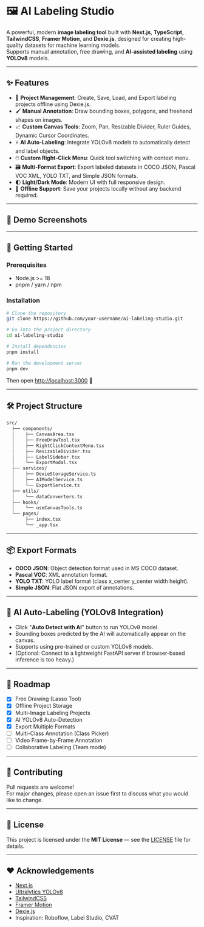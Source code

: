 # 🖼️ AI Labeling Studio

A powerful, modern **image labeling tool** built with **Next.js**, **TypeScript**, **TailwindCSS**, **Framer Motion**, and **Dexie.js**, designed for creating high-quality datasets for machine learning models.  
Supports manual annotation, free drawing, and **AI-assisted labeling** using **YOLOv8** models.

---

## ✨ Features

- 🚀 **Project Management**: Create, Save, Load, and Export labeling projects offline using Dexie.js.
- 🖌️ **Manual Annotation**: Draw bounding boxes, polygons, and freehand shapes on images.
- 📈 **Custom Canvas Tools**: Zoom, Pan, Resizable Divider, Ruler Guides, Dynamic Cursor Coordinates.
- ⚡ **AI Auto-Labeling**: Integrate YOLOv8 models to automatically detect and label objects.
- 🖱️ **Custom Right-Click Menu**: Quick tool switching with context menu.
- 🗃️ **Multi-Format Export**: Export labeled datasets in COCO JSON, Pascal VOC XML, YOLO TXT, and Simple JSON formats.
- 🌓 **Light/Dark Mode**: Modern UI with full responsive design.
- 💾 **Offline Support**: Save your projects locally without any backend required.

---

## 📸 Demo Screenshots

<!-- Add screenshots/gif later when you build -->

---

## 🚀 Getting Started

### Prerequisites

- Node.js >= 18
- pnpm / yarn / npm

### Installation

```bash
# Clone the repository
git clone https://github.com/your-username/ai-labeling-studio.git

# Go into the project directory
cd ai-labeling-studio

# Install dependencies
pnpm install

# Run the development server
pnpm dev
```

Then open [http://localhost:3000](http://localhost:3000) 🚀

---

## 🛠️ Project Structure

```bash
src/
  ├── components/
  │    ├── CanvasArea.tsx
  │    ├── FreeDrawTool.tsx
  │    ├── RightClickContextMenu.tsx
  │    ├── ResizableDivider.tsx
  │    ├── LabelSidebar.tsx
  │    └── ExportModal.tsx
  ├── services/
  │    ├── DexieStorageService.ts
  │    ├── AIModelService.ts
  │    └── ExportService.ts
  ├── utils/
  │    └── dataConverters.ts
  ├── hooks/
  │    └── useCanvasTools.ts
  └── pages/
       ├── index.tsx
       └── _app.tsx
```

---

## 📦 Export Formats

- **COCO JSON**: Object detection format used in MS COCO dataset.
- **Pascal VOC**: XML annotation format.
- **YOLO TXT**: YOLO label format (class x_center y_center width height).
- **Simple JSON**: Flat JSON export of annotations.

---

## 🤖 AI Auto-Labeling (YOLOv8 Integration)

- Click "**Auto Detect with AI**" button to run YOLOv8 model.
- Bounding boxes predicted by the AI will automatically appear on the canvas.
- Supports using pre-trained or custom YOLOv8 models.
- (Optional: Connect to a lightweight FastAPI server if browser-based inference is too heavy.)

---

## 📝 Roadmap

- [x] Free Drawing (Lasso Tool)
- [x] Offline Project Storage
- [x] Multi-Image Labeling Projects
- [x] AI YOLOv8 Auto-Detection
- [x] Export Multiple Formats
- [ ] Multi-Class Annotation (Class Picker)
- [ ] Video Frame-by-Frame Annotation
- [ ] Collaborative Labeling (Team mode)

---

## 🤝 Contributing

Pull requests are welcome!  
For major changes, please open an issue first to discuss what you would like to change.

---

## 📄 License

This project is licensed under the **MIT License** — see the [LICENSE](LICENSE) file for details.

---

## ❤️ Acknowledgements

- [Next.js](https://nextjs.org/)
- [Ultralytics YOLOv8](https://github.com/ultralytics/ultralytics)
- [TailwindCSS](https://tailwindcss.com/)
- [Framer Motion](https://www.framer.com/motion/)
- [Dexie.js](https://dexie.org/)
- Inspiration: Roboflow, Label Studio, CVAT


